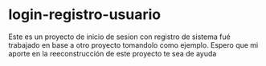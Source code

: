 # login-registro-usuario
Este es un proyecto de inicio de sesion con registro de sistema
fué trabajado en base a otro proyecto tomandolo como ejemplo. 
Espero que mi aporte en la reeconstrucción de este proyecto te sea de ayuda
